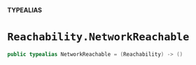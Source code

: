 **TYPEALIAS**

# `Reachability.NetworkReachable`

```swift
public typealias NetworkReachable = (Reachability) -> ()
```
